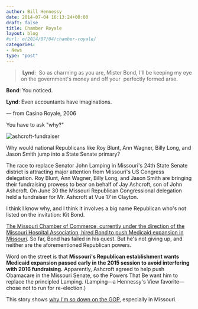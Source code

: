 ```yaml
---
author: Bill Hennessy
date: 2014-07-04 16:13:24+00:00
draft: false
title: Chamber Royale
layout: blog
#url: e/2014/07/04/chamber-royale/
categories:
- News
type: "post"
---
```


>  **Lynd**:  So as charming as you are, Mister Bond, I'll be keeping my eye on the government's money and off your  perfectly formed arse.

**Bond**: You noticed.

**Lynd**: Even accountants have imaginations.

— from Casino Royale, 2006



You have to ask "why?"

![ashcroft-fundraiser](https://hennessysview.com/wp-content/uploads/2014/06/ashcroft-fundraiser-300x244.png)


Why would national Republicans like Roy Blunt, Ann Wagner, Billy Long, and Jason Smith jump into a State Senate primary?

The race to replace Senator John Lamping in Missouri's 24th State Senate district is attracting major attention from Missouri's US Congress delegation. Roy Blunt, Ann Wagner, Billy Long, and Jason Smith are bringing their fundraising prowess to bear on behalf of Jay Ashcroft, son of John Ashcroft. On June 30 the Missouri Republican Congressional delegation held a fundraiser for Mr. Ashcroft at Vue 17 in Clayton.

I think I know why, and I think it involves a big name Republican who's not listed on the invitation: Kit Bond.

[The Missouri Chamber of Commerce, currently under the direction of the Missouri Hospital Association, hired Bond to push Medicaid expansion in Missouri](https://themissouritorch.com/blog/2014/01/24/kit-bond-push-medicaid-expansion-chamber-commerce-flashback-kit-bond-2010-expanding-medicaid-horrific/). So far, Bond has failed in his quest. But he's not giving up, and neither are the aforementioned Republican powers.

Word on the street is that **Missouri's Republican establishment wants Medicaid expansion passed early in the 2015 session to avoid interfering with 2016 fundraising.** Apparently, Ashcroft agreed to help push Obamacare in the Missouri Senate, so the Powers That Be want him to replace the principled Lamping. (Lamping—a Hennessy's View favorite—chose not to run for re-election.)

This story shows [why I'm so down on the GOP](https://hennessysview.com/2014/06/25/rinos/), especially in Missouri.
